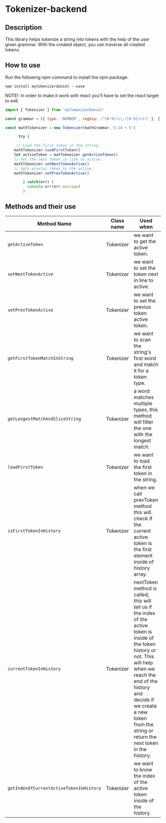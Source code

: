 # Tokenizer-backend

## Description

This library helps tokenize a string into tokens with the help of the user given grammar. With the created object, you can traverse all created tokens.

## How to use

Run the following npm command to install the npm package:

```
npm install mytokenizerdaniel --save
```

NOTE!:
In order to make it work with react you'll have to set the react target to es6.

```js
import { Tokenizer } from 'myTokenizerDaniel'

const grammar = [{ type: 'NUMBER', regExp: /^[0-9]+(\.([0-9])+)?/ }, { type: 'ADD', regExp: /^[+]/ }]

const mathTokenizer = new Tokenizer(mathGrammar,'3.14 + 5')

      try {

     // Load the first token in the string,
    mathTokenizer.loadFirstToken()
    let activeToken = matTokenizer.getActiveToken()
    // Set the next token in line to active.
    mathTokenizer.setNextTokenActive()
    // Sets previus token to the active.
    mathTokenizer.setPrevTokenActive()

        } catch(err) (
          console.err(err.message)
        )

```

## Methods and their use

| Method Name                             | Class name | Used when                                                                                                                                                                                                                                                              |
| --------------------------------------- | ---------- | ---------------------------------------------------------------------------------------------------------------------------------------------------------------------------------------------------------------------------------------------------------------------- |
| `getActiveToken`                        | Tokenizer  | we want to get the active token.                                                                                                                                                                                                                                       |
| `setNextTokenActive`                    | Tokenizer  | we want to set the token next in line to active.                                                                                                                                                                                                                       |
| `setPrevTokenActive`                    | Tokenizer  | we want to set the previus token active token.                                                                                                                                                                                                                         |
| `getFirstTokenMatchInString`            | Tokenizer  | we want to scan the string's first word and match it for a token type.                                                                                                                                                                                                 |
| `getLongestMatchAndSliceString`         | Tokenizer  | a word matches multiple types, this method will filter the one with the longest match.                                                                                                                                                                                 |
| `loadFirstToken`                        | Tokenizer  | we want to load the first token in the string.                                                                                                                                                                                                                         |
| `isFirstTokenInHistory`                 | Tokenizer  | when we call prevToken method this will check if the current active token is the first element inside of history array.                                                                                                                                                |
| `currentTokenInHistory`                 | Tokenizer  | nextToken method is called, this will tell us if the index of the active token is inside of the token history or not. This will help when we reach the end of the history and decide if we create a new token from the string or return the next token in the history. |
| `getIndexOfCurrentActiveTokenInHistory` | Tokenizer  | we want to know the index of the active token inside of the history.             